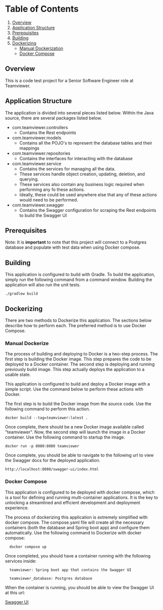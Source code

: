 # Table of Contents

1. [Overview](#overview)
2. [Application Structure](#application-structure)
3. [Prerequisites](#prerequisites)
4. [Building](#building)
5. [Dockerizing](#dockerizing)
    * [Manual Dockerization](#manual-dockerize)
    * [Docker Compose](#docker-compose)

## Overview

This is a code test project for a Senior Software Engineer role at Teamviewer.

## Application Structure

The application is divided into several pieces listed below. Within the Java source, there are several packages listed
below.

* com.teamviewer.controllers
    * Contains the Rest endpoints
* com.teamviewer.models
    * Contains all the POJO's to represent the database tables and their mappings
* com.teamviewer.repositories
    * Contains the interfaces for interacting with the database
* com.teamviewer.service
    * Contains the services for managing all the data.
    * These services handle object creation, updating, deletion, and querying.
    * These services also contain any business logic required when performing any fo these actions.
    * Ideally, these could be used anywhere else that any of these actions would need to be performed.
* com.teamviewer.swagger
    * Contains the Swagger configuration for scraping the Rest endpoints to build the Swagger UI

## Prerequisites

Note: It is **important** to note that this project will connect to a Postgres database and populate with test
data when using Docker compose.

## Building

This application is configured to build with Gradle. To build the application, simply run the following command from
a command window. Building the application will also run the unit tests.

    ./gradlew build

## Dockerizing

There are two methods to Dockerize this application. The sections below describe how to perform each. The preferred
method is to use Docker Compose.

### Manual Dockerize

The process of building and deploying to Docker is a two-step process. The first step is building the Docker image.
This step prepares the code to be deployed to a Docker container. The second step is deploying and running previously
build image. This step actually deploys the application to a usable state.

This application is configured to build and deploy a Docker image with a simple script. Use the command below to
perform these actions with Docker.

The first step is to build the Docker image from the source code. Use the following command to perform this action.

    docker build --tag=teamviewer:latest .

Once complete, there should be a new Docker image available called "teamviewer". Now, the second step will launch the
image in a Docker container. Use the following command to startup the image.

    docker run -p 8080:8080 teamviewer

Once complete, you should be able to navigate to the following url to view the Swagger docs for the deployed
application.

    http://localhost:8080/swagger-ui/index.html

### Docker Compose

This application is configured to be deployed with docker compose, which is a tool for defining and running
multi-container applications. It is the key to unlocking a streamlined and efficient development and deployment
experience.

The process of dockerizing this application is extremely simplified with docker compose. The compose.yaml file will
create all the necessary containers (both the database and Spring boot app) and configure them automatically. Use the
following command to Dockerize with docker compose:

      docker compose up

Once completed, you should have a container running with the following services inside:

      teamviewer: Spring boot app that contains the Swagger UI

      teamviewer_database: Postgres database

When the container is running, you should be able to view the Swagger UI at this
url:

[Swagger UI](#http://localhost:8080/swagger-ui.html)

